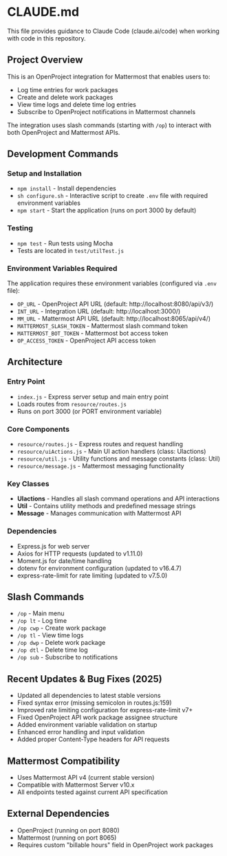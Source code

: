 # CLAUDE.md

This file provides guidance to Claude Code (claude.ai/code) when working with code in this repository.

## Project Overview

This is an OpenProject integration for Mattermost that enables users to:
- Log time entries for work packages
- Create and delete work packages  
- View time logs and delete time log entries
- Subscribe to OpenProject notifications in Mattermost channels

The integration uses slash commands (starting with `/op`) to interact with both OpenProject and Mattermost APIs.

## Development Commands

### Setup and Installation
- `npm install` - Install dependencies
- `sh configure.sh` - Interactive script to create `.env` file with required environment variables
- `npm start` - Start the application (runs on port 3000 by default)

### Testing
- `npm test` - Run tests using Mocha
- Tests are located in `test/utilTest.js`

### Environment Variables Required
The application requires these environment variables (configured via `.env` file):
- `OP_URL` - OpenProject API URL (default: http://localhost:8080/api/v3/)
- `INT_URL` - Integration URL (default: http://localhost:3000/)  
- `MM_URL` - Mattermost API URL (default: http://localhost:8065/api/v4/)
- `MATTERMOST_SLASH_TOKEN` - Mattermost slash command token
- `MATTERMOST_BOT_TOKEN` - Mattermost bot access token
- `OP_ACCESS_TOKEN` - OpenProject API access token

## Architecture

### Entry Point
- `index.js` - Express server setup and main entry point
- Loads routes from `resource/routes.js`
- Runs on port 3000 (or PORT environment variable)

### Core Components
- `resource/routes.js` - Express routes and request handling
- `resource/uiActions.js` - Main UI action handlers (class: UIactions)
- `resource/util.js` - Utility functions and message constants (class: Util)
- `resource/message.js` - Mattermost messaging functionality

### Key Classes
- **UIactions** - Handles all slash command operations and API interactions
- **Util** - Contains utility methods and predefined message strings
- **Message** - Manages communication with Mattermost API

### Dependencies
- Express.js for web server
- Axios for HTTP requests (updated to v1.11.0)
- Moment.js for date/time handling
- dotenv for environment configuration (updated to v16.4.7)
- express-rate-limit for rate limiting (updated to v7.5.0)

## Slash Commands
- `/op` - Main menu
- `/op lt` - Log time
- `/op cwp` - Create work package  
- `/op tl` - View time logs
- `/op dwp` - Delete work package
- `/op dtl` - Delete time log
- `/op sub` - Subscribe to notifications

## Recent Updates & Bug Fixes (2025)
- Updated all dependencies to latest stable versions
- Fixed syntax error (missing semicolon in routes.js:159)
- Improved rate limiting configuration for express-rate-limit v7+
- Fixed OpenProject API work package assignee structure
- Added environment variable validation on startup
- Enhanced error handling and input validation
- Added proper Content-Type headers for API requests

## Mattermost Compatibility
- Uses Mattermost API v4 (current stable version)
- Compatible with Mattermost Server v10.x
- All endpoints tested against current API specification

## External Dependencies
- OpenProject (running on port 8080)
- Mattermost (running on port 8065)
- Requires custom "billable hours" field in OpenProject work packages
